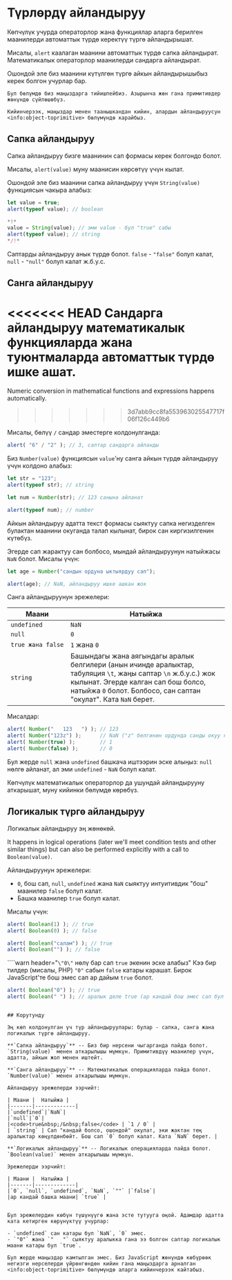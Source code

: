 # Түрлөрдү айландыруу

Көпчүлүк учурда операторлор жана функциялар аларга берилген маанилерди автоматтык түрдө керектүү түргө айландырышат.

Мисалы, `alert` каалаган маанини автоматтык түрдө сапка айландырат. Математикалык операторлор маанилерди сандарга айландырат.

Ошондой эле биз маанини күтүлгөн түргө айкын айландырышыбыз керек болгон учурлар бар.

```smart header="Азырынча маңыздар жөнүндө сүйлөшпөйбүз"
Бул бөлүмдө биз маңыздарга тийишпейбиз. Азырынча жөн гана примитивдер жөнүндө сүйлөшөбүз.

Кийинчерээк, маңыздар менен таанышкандан кийин, алардын айландыруусун <info:object-toprimitive> бөлүмүндө карайбыз.
```

## Сапка айландыруу

Сапка айландыруу бизге маанинин сап формасы керек болгондо болот.

Мисалы, `alert(value)` муну маанисин көрсөтүү үчүн кылат.

Ошондой эле биз маанини сапка айландыруу үчүн `String(value)` функциясын чакыра алабыз:

```js run
let value = true;
alert(typeof value); // boolean

*!*
value = String(value); // эми value - бул "true" сабы
alert(typeof value); // string
*/!*
```

Саптарды айландыруу анык түрдө болот. `false` - `"false"` болуп калат, `null` - `"null"` болуп калат ж.б.у.с.

## Санга айландыруу

<<<<<<< HEAD
Сандарга айландыруу математикалык функцияларда жана туюнтмаларда автоматтык түрдө ишке ашат.
=======
Numeric conversion in mathematical functions and expressions happens automatically.
>>>>>>> 3d7abb9cc8fa553963025547717f06f126c449b6

Мисалы, бөлүү `/` сандар эместерге колдонулганда:

```js run
alert( "6" / "2" ); // 3, саптар сандарга айланды
```

Биз `Number(value)` функциясын `value`'ну санга айкын түрдө айландыруу үчүн колдоно алабыз:

```js run
let str = "123";
alert(typeof str); // string

let num = Number(str); // 123 санына айланат

alert(typeof num); // number
```

Айкын айландыруу адатта текст формасы сыяктуу сапка негизделген булактан маанини окуганда талап кылынат, бирок сан киргизилгенин күтөбүз.

Эгерде сап жарактуу сан болбосо, мындай айландыруунун натыйжасы `NaN` болот. Мисалы үчүн:

```js run
let age = Number("сандын ордуна ыктыярдуу сап");

alert(age); // NaN, айландыруу ишке ашкан жок
```

Санга айландыруунун эрежелери:

| Маани |  Натыйжа |
|-------|-------------|
|`undefined`|`NaN`|
|`null`|`0`|
|<code>true&nbsp;жана&nbsp;false</code> | `1` жана `0` |
| `string` | Башындагы жана аягындагы аралык белгилери (анын ичинде аралыктар, табуляция `\t`, жаңы саптар `\n` ж.б.у.с.) жок кылынат. Эгерде калган сап бош болсо, натыйжа `0` болот. Болбосо, сан саптан "окулат". Ката `NaN` берет. |

Мисалдар:

```js run
alert( Number("   123   ") ); // 123
alert( Number("123z") );      // NaN ("z" белгинин ордунда санды окуу катасы)
alert( Number(true) );        // 1
alert( Number(false) );       // 0
```

Бул жерде `null` жана `undefined` башкача иштээрин эске алыңыз: `null` нөлгө айланат, ал эми `undefined` - `NaN` болуп калат.

Көпчүлүк математикалык операторлор да ушундай айландырууну аткарышат, муну кийинки бөлүмдө көрөбүз.

## Логикалык түргө айландыруу

Логикалык айландыруу эң жөнөкөй.

It happens in logical operations (later we'll meet condition tests and other similar things) but can also be performed explicitly with a call to `Boolean(value)`.

Айландыруунун эрежелери:

- `0`, бош сап, `null`, `undefined` жана `NaN` сыяктуу интуитивдик "бош" маанилер `false` болуп калат.
- Башка маанилер `true` болуп калат.

Мисалы үчүн:

```js run
alert( Boolean(1) ); // true
alert( Boolean(0) ); // false

alert( Boolean("салам") ); // true
alert( Boolean("") ); // false
```

````warn header="`\"0\"` нөлү бар сап `true` экенин эске алабыз"
Кээ бир тилдер (мисалы, PHP) `"0"` сабын `false` катары карашат. Бирок JavaScript'те бош эмес сап ар дайым `true` болот.

```js run
alert( Boolean("0") ); // true
alert( Boolean(" ") ); // аралык деле true (ар кандай бош эмес сап бул true)
```
````

## Корутунду

Эң көп колдонулган үч түр айландыруулары: булар - сапка, санга жана логикалык түргө айландыруу.

**`Сапка айландыруу`** -- Биз бир нерсени чыгарганда пайда болот. `String(value)` менен аткарылышы мүмкүн. Примитивдүү маанилер үчүн, адатта, айкын жол менен иштейт.

**`Санга айландыруу`** -- Математикалык операцияларда пайда болот. `Number(value)` менен аткарылышы мүмкүн.

Айландыруу эрежелерди ээрчийт:

| Маани |  Натыйжа |
|-------|-------------|
|`undefined`|`NaN`|
|`null`|`0`|
|<code>true&nbsp;/&nbsp;false</code> | `1 / 0` |
| `string` | Сап "кандай болсо, ошондой" окулат, эки жактан тең аралыктар көңүлдөнбөйт. Бош сап `0` болуп калат. Ката `NaN` берет. |

**`Логикалык айландыруу`** -- Логикалык операцияларда пайда болот. `Boolean(value)` менен аткарылышы мүмкүн.

Эрежелерди ээрчийт:

| Маани |  Натыйжа |
|-------|-------------|
|`0`, `null`, `undefined`, `NaN`, `""` |`false`|
|ар кандай башка маани| `true` |


Бул эрежелердин көбүн түшүнүүгө жана эсте тутууга оңой. Адамдар адатта ката кетирген көрүнүктүү учурлар:

- `undefined` сан катары бул `NaN`, `0` эмес.
- `"0"` жана `"   "` сыяктуу аралыкка гана ээ болгон саптар логикалык маани катары бул `true`.

Бул жерде маңыздар камтылган эмес. Биз JavaScript жөнүндө көбүрөөк негизги нерселерди үйрөнгөндөн кийин гана маңыздарга арналган <info:object-toprimitive> бөлүмүндө аларга кийинчерээк кайтабыз.
